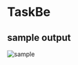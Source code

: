 # TaskBe
## sample output
![sample](https://user-images.githubusercontent.com/48145002/134889478-cce634e7-deba-4559-bbe8-9effda1cff6f.png)
